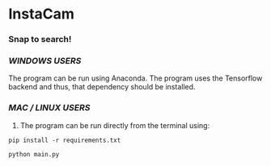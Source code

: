 # InstaCam

### Snap to search!



### _WINDOWS USERS_
The program can be run using Anaconda. The program uses the Tensorflow backend and thus, that dependency should be installed.

### _MAC / LINUX USERS_
1. The program can be run directly from the terminal using:

```
pip install -r requirements.txt
```

```
python main.py
```
